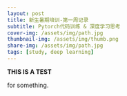 ```yaml
---
layout: post
title: 新生暑期培训-第一周记录
subtitle: Pytorch代码训练 & 深度学习思考
cover-img: /assets/img/path.jpg
thumbnail-img: /assets/img/thumb.png
share-img: /assets/img/path.jpg
tags: [study, deep learning]
---
```


**THIS IS A TEST**

for something.